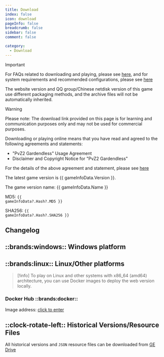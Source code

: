 ```yaml
---
title: Download
index: false
icon: download
pageInfo: false
breadcrumb: false
sidebar: false
comment: false

category:
  - Download
---
```


<script setup>
import axios from 'axios';
import { ref, onBeforeMount, onMounted } from 'vue'

const gameInfoData = ref(null);

onBeforeMount(() => {
  axios.get('/jsons/gameinfo.json').then(res => {
    gameInfoData.value = res.data;
  });
})
onMounted(() => {
  (window.adsbygoogle = window.adsbygoogle || []).push({});
})
</script>

> [!important]
> For FAQs related to downloading and playing, please see [here](../guide/FAQ.md), and for system requirements and recommended configurations, please see [here](../guide/requirement.md)
>
> The website version and QQ group/Chinese netdisk version of this game use different packaging methods, and the archive files will not be automatically inherited.

> [!warning]
> Please note: The download link provided on this page is for learning and communication purposes only and may not be used for commercial purposes.
>
> Downloading or playing online means that you have read and agreed to the following agreements and statements:
>
> - "PvZ2 Gardendless" Usage Agreement
> - Disclaimer and Copyright Notice for "PvZ2 Gardendless"
>
> For the details of the above agreement and statement, please see [here](../instructions/)

<span v-if="gameInfoData?.Version">The latest game version is {{ gameInfoData.Version }}.</span>

<span v-if="gameInfoData?.Name">The game version name: {{ gameInfoData.Name }}</span>

<span v-if="gameInfoData?.Hash?.MD5">MD5: <code>{{ gameInfoData?.Hash?.MD5 }}</code></span>

<span v-if="gameInfoData?.Hash?.SHA256">SHA256: <code>{{ gameInfoData?.Hash?.SHA256 }}</code></span>

## Changelog

<template v-if="gameInfoData?.EnNewFeatures">

- <li v-for="(item, index) in gameInfoData.EnNewFeatures" :key="index">{{ item }}</li>

</template>

<template v-else>None</template>

<ins class="adsbygoogle"
     style="display:block"
     data-ad-client="ca-pub-7637695321442015"
     data-ad-slot="7113006248"
     data-ad-format="auto"
     data-full-width-responsive="true">
</ins>

## ::brands:windows:: Windows platform

<template v-if="gameInfoData?.Download.Github">

### Github ::brands:github::

Download Link: <a :href="gameInfoData.Download.Github" target="_blank">click to enter</a>

</template>

<template v-if="gameInfoData?.Download.Storage">

### Local Download ::cloud-arrow-down::

Download Link: <a :href="gameInfoData.Download.Storage" target="_blank">click to enter</a>

</template>

<template v-if="gameInfoData?.Download.Baidu">

### Baidu Netdisk ::cloud::
Download Link: <a :href="gameInfoData.Download.Baidu" target="_blank">click to enter</a>

</template>

<template v-if="gameInfoData?.Download.Pan123">

### 123Pan ::cloud::

Download Link: <a :href="gameInfoData.Download.Pan123" target="_blank">click to enter</a>

</template>

<template v-if="gameInfoData?.Download.Quark">

### Quark ::cloud::

Download Link: <a :href="gameInfoData.Download.Quark" target="_blank">click to enter</a>

</template>

## ::brands:linux:: Linux/Other platforms

> [!info]
> To play on Linux and other systems with x86_64 (amd64) architecture, you can use Docker images to deploy the web version locally.

### Docker Hub ::brands:docker::

Image address: <a href="https://hub.docker.com/r/gaozih/pvzge" target="_blank">click to enter</a>

## ::clock-rotate-left:: Historical Versions/Resource Files

All historical versions and `JSON` resource files can be downloaded from [GE Drive](https://drive.pvzge.com/)
